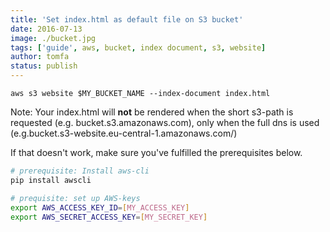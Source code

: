 ```yaml
---
title: 'Set index.html as default file on S3 bucket'
date: 2016-07-13
image: ./bucket.jpg
tags: ['guide', aws, bucket, index document, s3, website]
author: tomfa
status: publish
---
```


```
aws s3 website $MY_BUCKET_NAME --index-document index.html
```

Note: Your index.html will **not** be rendered when the short s3-path is requested (e.g. bucket.s3.amazonaws.com), only when the full dns is used (e.g.bucket.s3-website.eu-central-1.amazonaws.com/)

If that doesn't work, make sure you've fulfilled the prerequisites below.

```bash
# prerequisite: Install aws-cli
pip install awscli

# prequisite: set up AWS-keys
export AWS_ACCESS_KEY_ID=[MY_ACCESS_KEY]
export AWS_SECRET_ACCESS_KEY=[MY_SECRET_KEY]
```
